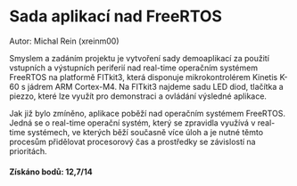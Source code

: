 # Sada aplikací nad FreeRTOS

Autor: Michal Rein (xreinm00)

Smyslem a zadáním projektu je vytvoření sady demoaplikací za použití 
vstupních a výstupních periferií nad real-time operačním systémem FreeRTOS 
na platformě FITkit3, která disponuje mikrokontrolérem Kinetis K-60 s jádrem 
ARM Cortex-M4. Na FITkit3 najdeme sadu LED diod, tlačítka a piezzo, které 
lze využít pro demonstraci a ovládání výsledné aplikace.

Jak již bylo zmíněno, aplikace poběží nad operačním systémem 
FreeRTOS. Jedná se o real-time operační systém, který se zpravidla využívá 
v real-time systémech, ve kterých běží současně více úloh a je nutné těmto 
procesům přidělovat procesorový čas a prostředky se závislostí na prioritách.

#### Získáno bodů: 12,7/14